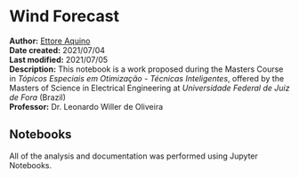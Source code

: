 # Wind Forecast

**Author:** [Ettore Aquino](https://github.com/ettoreaquino)<br>
**Date created:** 2021/07/04<br>
**Last modified:** 2021/07/05<br>
**Description:** This notebook is a work proposed during the Masters Course in _Tópicos Especiais em Otimização - Técnicas Inteligentes_, offered by the Masters of Science in Electrical Engineering at _Universidade Federal de Juiz de Fora_ (Brazil)<br>
**Professor:** Dr. Leonardo Willer de Oliveira

## Notebooks
All of the analysis and documentation was performed using Jupyter Notebooks.